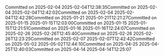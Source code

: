 Committed on 2025-02-04 2025-02-04T12:38:35Committed on 2025-02-04 2025-02-04T12:42:02Committed on 2025-02-04 2025-02-04T12:42:28Committed on 2025-01-21 2025-01-21T12:21:27Committed on 2025-01-15 2025-01-15T12:03:00Committed on 2025-01-15 2025-01-15T12:21:51Committed on 2025-01-16 2025-01-16T12:24:07Committed on 2025-02-26 2025-02-26T12:45:40Committed on 2025-02-26 2025-02-26T12:23:25Committed on 2025-02-07 2025-02-07T12:42:42Committed on 2025-05-02 2025-05-02T12:44:10Committed on 2025-04-25 2025-04-25T12:40:03Committed on 2025-04-14 2025-04-14T12:25:07
